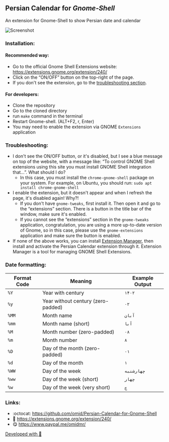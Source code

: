 ## Persian Calendar for *Gnome-Shell*

An extension for Gnome-Shell to show Persian date and calendar

![Screenshot](https://github.com/omid/Persian-Calendar-for-Gnome-Shell/blob/master/assets/screenshot.png?raw=true)

### Installation:

#### Recommended way:
* Go to the official Gnome Shell Extensions website: https://extensions.gnome.org/extension/240/
* Click on the “ON/OFF” button on the top-right of the page.
* If you don't see the extension, go to the [troubleshooting section](README.md#troubleshooting).

#### For developers:
* Clone the repository
* Go to the cloned directory
* run `make` command in the terminal
* Restart Gnome-shell. (ALT+F2, r, Enter)
* You may need to enable the extension via GNOME `Extensions` application

### Troubleshooting:
* I don't see the ON/OFF button, or it's disabled, but I see a blue message on top of the website, with a message like: “To control GNOME Shell extensions using this site you must install GNOME Shell integration that…”. What should I do?
   * In this case, you must install the `chrome-gnome-shell` package on your system. For example, on Ubuntu, you should run: `sudo apt install chrome-gnome-shell`
* I enable the extension, but it doesn't appear and when I refresh the page, it's disabled again! Why?!
   * If you don't have `gnome-tweaks`, first install it. Then open it and go to the “extensions” section. There is a button in the title bar of the window, make sure it's enabled.
   * If you cannot see the “extensions” section in the `gnome-tweaks` application, congratulation, you are using a more up-to-date version of Gnome, so in this case, please use the `gnome-extensions` application and make sure the button is enabled.
* If none of the above works, you can install [Extension Manager](https://github.com/mjakeman/extension-manager#-installing), then install and activate the Persian Calendar extension through it. Extension Manager is a tool for managing GNOME Shell Extensions.

### Date formatting:
| Format Code | Meaning | Example Output |
| ----------- | ------- | -------------- |
| `%Y` | Year with century | `۱۴۰۲` |
| `%y` | Year without century (zero-padded) | `۰۲` |
| `%MM` | Month name | `آبان` |
| `%mm` | Month name (short) | `آبا` |
| `%M` | Month number (zero-padded) | `۰۸` |
| `%m` | Month number | `۸` |
| `%D` | Day of the month (zero-padded) | `۰۱` |
| `%d` | Day of the month | `۱` |
| `%WW` | Day of the week | `چهارشنبه` |
| `%ww` | Day of the week (short) | `چهار` |
| `%w` | Day of the week (very short) | `چ` |


### Links:
* :octocat: https://github.com/omid/Persian-Calendar-for-Gnome-Shell
* :link: https://extensions.gnome.org/extension/240/
* :yum: https://www.paypal.me/omidmr/

[Developed with :green_heart:](https://github.com/omid/Persian-Calendar-for-Gnome-Shell/graphs/contributors)

